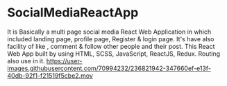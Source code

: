 # SocialMediaReactApp
It is Basically a multi page social media React Web Application in which included landing page, profile page, Register &amp; login page. It's have also facility of like , comment &amp; follow other people and their post. This React Web App built by using HTML, SCSS, JavaScript, ReactJS, Redux. Routing also use in it.
https://user-images.githubusercontent.com/70994232/236821942-347660ef-e13f-40db-92f1-f21519f5cbe2.mov

